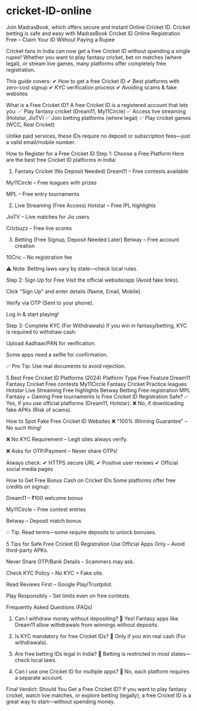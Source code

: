 # cricket-ID-online
Join MadrasBook, which offers secure and instant Online Cricket ID. Cricket betting is safe and easy with MadrasBook
Cricket ID Online Registration Free – Claim Your ID Without Paying a Rupee

Cricket fans in India can now get a free Cricket ID without spending a single rupee! Whether you want to play fantasy cricket, bet on matches (where legal), or stream live games, many platforms offer completely free registration.

This guide covers:
✔ How to get a free Cricket ID
✔ Best platforms with zero-cost signup
✔ KYC verification process
✔ Avoiding scams & fake websites

What is a Free Cricket ID?
A free Cricket ID is a registered account that lets you:
✅ Play fantasy cricket (Dream11, My11Circle)
✅ Access live streaming (Hotstar, JioTV)
✅ Join betting platforms (where legal)
✅ Play cricket games (WCC, Real Cricket)

Unlike paid services, these IDs require no deposit or subscription fees—just a valid email/mobile number.

How to Register for a Free Cricket ID
Step 1: Choose a Free Platform
Here are the best free Cricket ID platforms in India:

1. Fantasy Cricket (No Deposit Needed)
Dream11 – Free contests available

My11Circle – Free leagues with prizes

MPL – Free entry tournaments

2. Live Streaming (Free Access)
Hotstar – Free IPL highlights

JioTV – Live matches for Jio users

Cricbuzz – Free live scores

3. Betting (Free Signup, Deposit Needed Later)
Betway – Free account creation

10Cric – No registration fee

⚠️ Note: Betting laws vary by state—check local rules.

Step 2: Sign Up for Free
Visit the official website/app (Avoid fake links).

Click "Sign Up" and enter details (Name, Email, Mobile).

Verify via OTP (Sent to your phone).

Log in & start playing!

Step 3: Complete KYC (For Withdrawals)
If you win in fantasy/betting, KYC is required to withdraw cash:

Upload Aadhaar/PAN for verification.

Some apps need a selfie for confirmation.

✅ Pro Tip: Use real documents to avoid rejection.

5 Best Free Cricket ID Platforms (2024)
Platform	Type	Free Feature
Dream11	Fantasy Cricket	Free contests
My11Circle	Fantasy Cricket	Practice leagues
Hotstar	Live Streaming	Free highlights
Betway	Betting	Free registration
MPL	Fantasy + Gaming	Free tournaments
Is Free Cricket ID Registration Safe?
✅ Yes, if you use official platforms (Dream11, Hotstar).
❌ No, if downloading fake APKs (Risk of scams).

How to Spot Fake Free Cricket ID Websites
❌ "100% Winning Guarantee" – No such thing!

❌ No KYC Requirement – Legit sites always verify.

❌ Asks for OTP/Payment – Never share OTPs!

Always check:
✔ HTTPS secure URL
✔ Positive user reviews
✔ Official social media pages

How to Get Free Bonus Cash on Cricket IDs
Some platforms offer free credits on signup:

Dream11 – ₹100 welcome bonus

My11Circle – Free contest entries

Betway – Deposit match bonus

💡 Tip: Read terms—some require deposits to unlock bonuses.

5 Tips for Safe Free Cricket ID Registration
Use Official Apps Only – Avoid third-party APKs.

Never Share OTP/Bank Details – Scammers may ask.

Check KYC Policy – No KYC = Fake site.

Read Reviews First – Google Play/Trustpilot.

Play Responsibly – Set limits even on free contests.

Frequently Asked Questions (FAQs)
1. Can I withdraw money without depositing?
🔹 Yes! Fantasy apps like Dream11 allow withdrawals from winnings without deposits.

2. Is KYC mandatory for free Cricket IDs?
🔹 Only if you win real cash (For withdrawals).

3. Are free betting IDs legal in India?
🔹 Betting is restricted in most states—check local laws.

4. Can I use one Cricket ID for multiple apps?
🔹 No, each platform requires a separate account.

Final Verdict: Should You Get a Free Cricket ID?
If you want to play fantasy cricket, watch live matches, or explore betting (legally), a free Cricket ID is a great way to start—without spending money.
